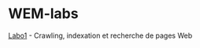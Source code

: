 # WEM-labs

[Labo1](https://github.com/nkcr/WEM-labs/tree/master/lab1) - Crawling, indexation et recherche de pages Web
